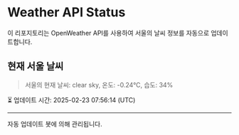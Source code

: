 
# Weather API Status

이 리포지토리는 OpenWeather API를 사용하여 서울의 날씨 정보를 자동으로 업데이트합니다.

## 현재 서울 날씨
> 서울의 현재 날씨: clear sky, 온도: -0.24°C, 습도: 34%

⏳ 업데이트 시간: 2025-02-23 07:56:14 (UTC)

---
자동 업데이트 봇에 의해 관리됩니다.
